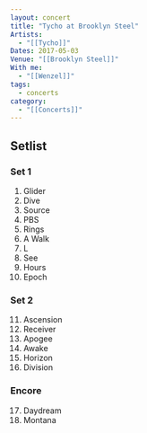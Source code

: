```yaml
---
layout: concert
title: "Tycho at Brooklyn Steel"
Artists:
  - "[[Tycho]]"
Dates: 2017-05-03
Venue: "[[Brooklyn Steel]]"
With me:
  - "[[Wenzel]]"
tags:
  - concerts
category:
  - "[[Concerts]]"
---
```


## Setlist

### Set 1
1. Glider
2. Dive
3. Source
4. PBS
5. Rings
6. A Walk
7. L
8. See
9. Hours
10. Epoch

### Set 2
11. Ascension
12. Receiver
13. Apogee
14. Awake
15. Horizon
16. Division

### Encore
17. Daydream
18. Montana
